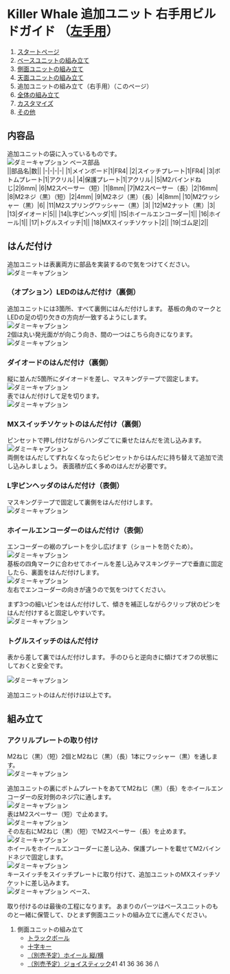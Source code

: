 
# Killer Whale 追加ユニット 右手用ビルドガイド （[左手用](../左手用/ベースユニット.md)）

1. [スタートページ](../README.md)
2. [ベースユニットの組み立て](../右手用/2_ベースユニット.md)
3. [側面ユニットの組み立て](../右手用/4_側面ユニット_トラックボール.md)
4. [天面ユニットの組み立て](../右手用/5_天面ユニット.md)
5. 追加ユニットの組み立て（右手用）（このページ）
6. [全体の組み立て](右手用/6_全体の組み立て.md)
7. [カスタマイズ](../右手用/7_カスタマイズ.md)
8. [その他](../右手用/7_その他.md)

## 内容品
追加ユニットの袋に入っているものです。  
![ダミーキャプション ベース部品](../img/IMG_.jpeg)    
||部品名|数||
|-|-|-|-|
|1|メインボード|1|FR4|
|2|スイッチプレート|1|FR4|
|3|ボトムプレート|1|アクリル|
|4|保護プレート|1|アクリル|
|5|M2バインドねじ|2|6mm|
|6|M2スペーサー（短）|1|8mm|
|7|M2スペーサー（長）|2|16mm|
|8|M2ネジ（黒）（短）|2|4mm|
|9|M2ネジ（黒）（長）|4|8mm|
|10|M2ワッシャー（黒）|6|
|11|M2スプリングワッシャー（黒）|3|
|12|M2ナット（黒）|3|
|13|ダイオード|5||
|14|L字ピンヘッダ|1||
|15|ホイールエンコーダー|1||
|16|ホイール|1||
|17|トグルスイッチ|1||
|18|MXスイッチソケット|2||
|19|ゴム足|2||

## はんだ付け
追加ユニットは表裏両方に部品を実装するので気をつけてください。  
![ダミーキャプション ](../img/IMG_.jpeg)  

### （オプション）LEDのはんだ付け（裏側）
追加ユニットには3箇所、すべて裏側にはんだ付けします。  基板の角のマークとLEDの足の切り欠きの方向が一致するようにします。  
![ダミーキャプション ](../img/IMG_.jpeg)  
2個は丸い発光面がが向こう向き、間の一つはこちら向きになります。  
![ダミーキャプション ](../img/IMG_.jpeg)  

### ダイオードのはんだ付け（裏側）
縦に並んだ5箇所にダイオードを差し、マスキングテープで固定します。  
![ダミーキャプション ](../img/IMG_.jpeg)  
表ではんだ付けして足を切ります。  
![ダミーキャプション ](../img/IMG_.jpeg)  

### MXスイッチソケットのはんだ付け（裏側）
ピンセットで押し付けながらハンダごてに乗せたはんだを流し込みます。  
![ダミーキャプション ](../img/IMG_.jpeg)  
両側をはんだしてずれなくなったらピンセットからはんだに持ち替えて追加で流し込みしましょう。  表面積が広く多めのはんだが必要です。  

### L字ピンヘッダのはんだ付け（表側）
マスキングテープで固定して裏側をはんだ付けします。  
![ダミーキャプション ](../img/IMG_.jpeg)  

### ホイールエンコーダーのはんだ付け（表側）
エンコーダーの裾のプレートを少し広げます（ショートを防ぐため）。  
![ダミーキャプション ](../img/IMG_.jpeg)  
基板の四角マークに合わせてホイールを差し込みマスキングテープで垂直に固定したら、裏面をはんだ付けします。  
![ダミーキャプション ](../img/IMG_.jpeg)  
左右でエンコーダーの向きが違うので気をつけてください。  

まず3つの細いピンをはんだ付けして、傾きを補正しながらクリップ状のピンをはんだ付けすると固定しやすいです。  
![ダミーキャプション ](../img/IMG_.jpeg)  

### トグルスイッチのはんだ付け
表から差して裏ではんだ付けします。  手のひらと逆向きに傾けてオフの状態にしておくと安全です。  

![ダミーキャプション ](../img/IMG_.jpeg)  
  
追加ユニットのはんだ付けは以上です。  

## 組み立て
### アクリルプレートの取り付け
M2ねじ（黒）（短）2個とM2ねじ（黒）（長）1本にワッシャー（黒）を通します。  
![ダミーキャプション ](../img/IMG_.jpeg)  

追加ユニットの裏にボトムプレートをあててM2ねじ（黒）（長）をホイールエンコーダーの反対側のネジ穴に通します。  
![ダミーキャプション ](../img/IMG_.jpeg)  
表はM2スペーサー（短）で止めます。  
![ダミーキャプション ](../img/IMG_.jpeg)  
その左右にM2ねじ（黒）（短）でM2スペーサー（長）を止めます。  
![ダミーキャプション ](../img/IMG_.jpeg)  
ホイールをホイールエンコーダーに差し込み、保護プレートを載せてM2バインドネジで固定します。  
![ダミーキャプション ](../img/IMG_.jpeg)  
キースイッチをスイッチプレートに取り付けて、追加ユニットのMXスイッチソケットに差し込みます。  
![ダミーキャプション ベース、](../img/IMG_.jpeg)  
  
取り付けるのは最後の工程になります。  あまりのパーツはベースユニットのものと一緒に保管して、ひとまず側面ユニットの組み立てに進んでください。  












1. 側面ユニットの組み立て
   - [トラックボール](../右手用/4_側面ユニット_トラックボール.md)
   - [十字キー](../右手用/4_側面ユニット_十字キー.md)
   - [（別売予定）ホイール 縦/横](../右手用/4_側面ユニット_ホイール.md)
   - [（別売予定）ジョイスティック](../右手用/4_側面ユニット_ジョイスティック.md)41 41 36 36 36 /\